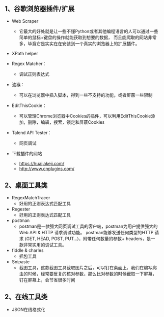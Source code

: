 ## 1、谷歌浏览器插件/扩展
- Web Scraper
    - 它最大的好处就是让一些不懂Python或者其他编程语言的人可以通过一些简单的鼠标+键盘的操作就能获取到想要的数据，
      而且能爬取的网站非常多，毕竟它是实实在在安装到一个真实的浏览器上的扩展插件。
- XPath helper
- Regex Matcher：
    - 调试正则表达式
- 油猴：
    - 可以在浏览器中插入脚本，得到一些不支持的功能，或者屏蔽一些限制
- EditThisCookie：
    - 可以管理Chrome浏览器中Cookies的插件，可以利用EditThisCookie添加，删除，编辑，搜索，锁定和屏蔽Cookies
- Talend API Tester：
    - 网页调试

- 下载插件的网站
    - https://huajiakeji.com/
    - http://www.cnplugins.com/
    
## 2、桌面工具类
- RegexMatchTracer
    - 好用的正则表达式匹配工具
- Regester
    - 好用的正则表达式匹配工具
- postman
    - postman是一款强大网页调试工具的客户端，postman为用户提供强大的 Web API & HTTP 请求调试功能。
      postman能够发送任何类型的HTTP 请求 (GET, HEAD, POST, PUT…)，附带任何数量的参数+ headers，是一款非常实用的调试工具。
- fiddle & charles
    - 抓包工具
- Snipaste
    - 截图工具，这款截图工具截取图片之后，可以钉在桌面上，我们在编写爬虫的时候，经常要反复的核对参数，那么比对参数的时候截取一下屏幕，钉在屏幕上，会节省很多时间
    
## 2、在线工具类
- JSON在线格式化
      